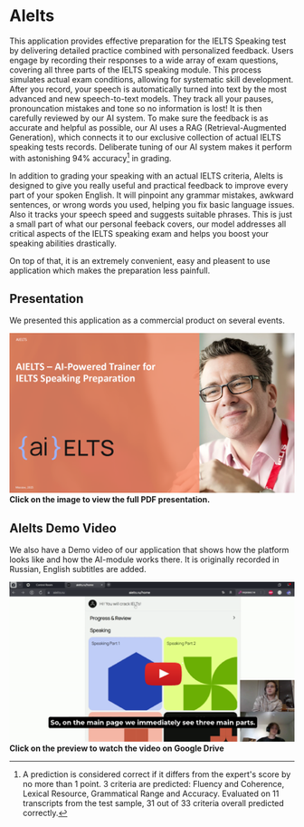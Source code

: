 # AIelts

This application provides effective preparation for the IELTS Speaking test by delivering detailed practice combined with personalized feedback.
Users engage by recording their responses to a wide array of exam questions, covering all three parts of the IELTS speaking module. This process simulates actual exam conditions, allowing for systematic skill development. 
After you record, your speech is automatically turned into text by the most advanced and new speech-to-text models. They track all your pauses, pronouncation mistakes and tone so no information is lost! It is then carefully reviewed by our AI system. To make sure the feedback is as accurate and helpful as possible, our AI uses a RAG (Retrieval-Augmented Generation), which connects it to our exclusive collection of actual IELTS speaking tests records. Deliberate tuning of our AI system makes it perform with astonishing 94% accuracy[^1] in grading. 


In addition to grading your speaking with an actual IELTS criteria, AIelts is designed to give you really useful and practical feedback to improve every part of your spoken English. It will pinpoint any grammar mistakes, awkward sentences, or wrong words you used, helping you fix basic language issues. Also it tracks your speech speed and suggests suitable phrases. This is just a small part of what our personal feeback covers, our model addresses all critical aspects of the IELTS speaking exam and helps you boost your speaking abilities drastically. 


On top of that, it is an extremely convenient, easy and pleasent to use application which makes the preparation less painfull.



[^1]:A prediction is considered correct if it differs from the expert's score by no more than 1 point. 3 criteria are predicted: Fluency and Coherence, Lexical Resource, Grammatical Range and Accuracy. Evaluated on 11 transcripts from the test sample, 31 out of 33 criteria overall predicted correctly.


## Presentation 
We presented this application as a commercial product on several events. 

[![Presentation preview](./docs/AIELTS_presentation_preview.png)](./docs/AIELTS_presentation.pdf)
**Click on the image to view the full PDF presentation.**


## AIelts Demo Video 
We also have a Demo video of our application that shows how the platform looks like and how the AI-module works there. 
It is originally recorded in Russian, English subtitles are added. 

[![Video on Google Drive](./docs/AIELTS_video_preview.png)](https://drive.google.com/file/d/1BUK7K1PCm470ajwsRx5QvEnTjSiQWDM9/view?usp=sharing)
**Click on the preview to watch the video on Google Drive**